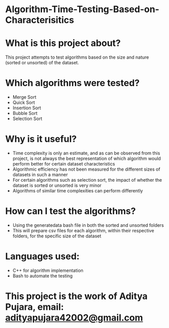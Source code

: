 # Algorithm-Time-Testing-Based-on-Characterisitics
# What is this project about? 
This project attempts to test algorithms based on the size and nature (sorted or unsorted) of the dataset.

# Which algorithms were tested?
* Merge Sort
* Quick Sort
* Insertion Sort
* Bubble Sort
* Selection Sort

# Why is it useful?
* Time complexity is only an estimate, and as can be observed from this project, is not always the best representation of which algorithm would perform better for certain dataset characteristics
* Algorithmic efficiency has not been measured for the different sizes of datasets in such a manner
* For certain algorithms such as selection sort, the impact of whether the dataset is sorted or unsorted is very minor
* Algorithms of similar time complexities can perform differently

# How can I test the algorithms?
* Using the generatedata bash file in both the sorted and unsorted folders
* This will prepare csv files for each algorithm, within their respective folders, for the specific size of the dataset

# Languages used:
* C++ for algorithm implementation
* Bash to automate the testing

# This project is the work of Aditya Pujara, email: adityapujara42002@gmail.com
